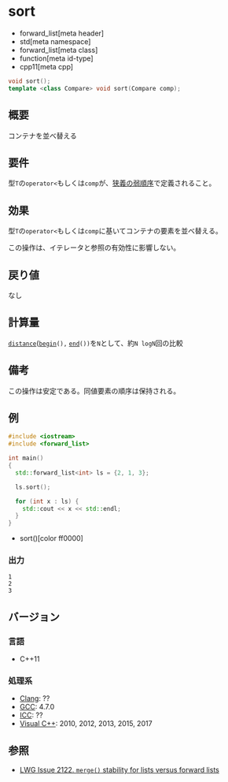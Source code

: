 # sort
* forward_list[meta header]
* std[meta namespace]
* forward_list[meta class]
* function[meta id-type]
* cpp11[meta cpp]

```cpp
void sort();
template <class Compare> void sort(Compare comp);
```

## 概要
コンテナを並べ替える


## 要件
型`T`の`operator<`もしくは`comp`が、[狭義の弱順序](/reference/algorithm.md#strict-weak-ordering)で定義されること。


## 効果
型`T`の`operator<`もしくは`comp`に基いてコンテナの要素を並べ替える。

この操作は、イテレータと参照の有効性に影響しない。


## 戻り値
なし


## 計算量
[`distance`](/reference/iterator/distance.md)([`begin`](/reference/forward_list/forward_list/begin.md)`(),` [`end`](/reference/forward_list/forward_list/end.md)`())`を`N`として、約`N logN`回の比較


## 備考
この操作は安定である。同値要素の順序は保持される。


## 例
```cpp example
#include <iostream>
#include <forward_list>

int main()
{
  std::forward_list<int> ls = {2, 1, 3};

  ls.sort();

  for (int x : ls) {
    std::cout << x << std::endl;
  }
}
```
* sort()[color ff0000]

### 出力
```
1
2
3
```

## バージョン
### 言語
- C++11

### 処理系
- [Clang](/implementation.md#clang): ??
- [GCC](/implementation.md#gcc): 4.7.0
- [ICC](/implementation.md#icc): ??
- [Visual C++](/implementation.md#visual_cpp): 2010, 2012, 2013, 2015, 2017


## 参照
- [LWG Issue 2122. `merge()` stability for lists versus forward lists](http://www.open-std.org/jtc1/sc22/wg21/docs/lwg-defects.html#2122)


